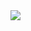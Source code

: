 <img src="https://cdn.discordapp.com/attachments/567734848689537026/846488556460572672/Nekromateion.gif">
<img alt="" src="https://komarev.com/ghpvc/?username=Nekromateion&style=flat-square">
